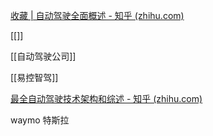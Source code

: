 [收藏 | 自动驾驶全面概述 - 知乎 (zhihu.com)](https://zhuanlan.zhihu.com/p/415307584)

[[]]

[[自动驾驶公司]]

[[易控智驾]]

  

  

[最全自动驾驶技术架构和综述 - 知乎 (zhihu.com)](https://zhuanlan.zhihu.com/p/372491205)

waymo 特斯拉